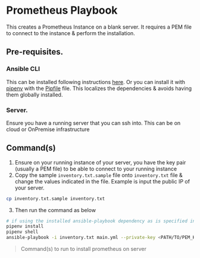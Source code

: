 # Prometheus Playbook

This creates a Prometheus Instance on a blank server. It requires a PEM file to connect to the instance & perform the installation.

## Pre-requisites.

### Ansible CLI

This can be installed following instructions [here](https://docs.ansible.com/ansible/latest/installation_guide/intro_installation.html). Or you can
install it with [pipenv](https://pipenv.pypa.io/en/latest/) with the [Pipfile](./Pipfile) file. This localizes the dependencies & avoids having them
globally installed.

### Server.

Ensure you have a running server that you can ssh into. This can be on cloud or OnPremise infrastructure

## Command(s)

1. Ensure on your running instance of your server, you have the key pair (usually a PEM file) to be able to connect to your running instance
2. Copy the sample `inventory.txt.sample` file onto `inventory.txt` file & change the values indicated in the file. Example is input the public IP of your server.

``` bash
cp inventory.txt.sample inventory.txt
```

3. Then run the command as below

``` bash
# if using the installed ansible-playbook dependency as is specified in the Pipfile
pipenv install
pipenv shell
ansible-playbook -i inventory.txt main.yml --private-key <PATH/TO/PEM_KEY>
```

> Command(s) to run to install prometheus on server